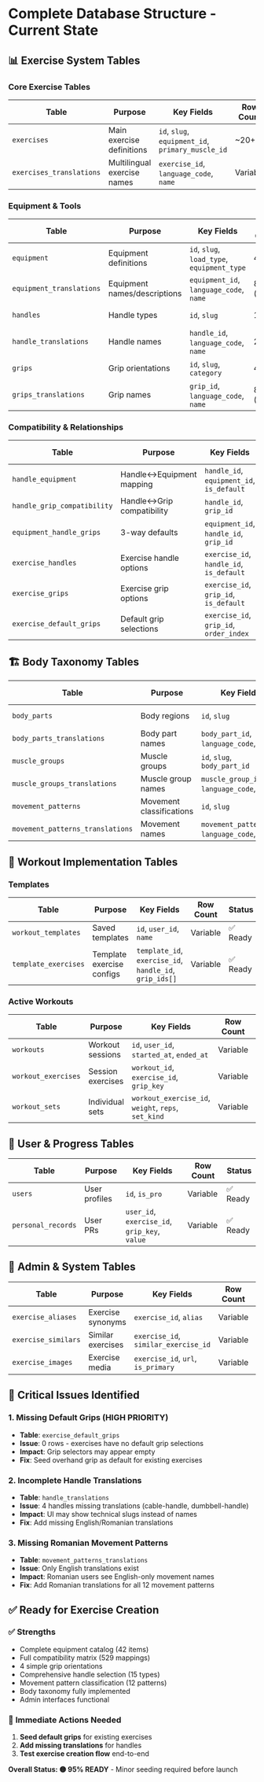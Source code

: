 # Complete Database Structure - Current State

## 📊 **Exercise System Tables**

### Core Exercise Tables
| Table | Purpose | Key Fields | Row Count | Status |
|-------|---------|------------|-----------|---------|
| `exercises` | Main exercise definitions | `id`, `slug`, `equipment_id`, `primary_muscle_id` | ~20+ | ✅ Ready |
| `exercises_translations` | Multilingual exercise names | `exercise_id`, `language_code`, `name` | Variable | ✅ Ready |

### Equipment & Tools
| Table | Purpose | Key Fields | Row Count | Status |
|-------|---------|------------|-----------|---------|
| `equipment` | Equipment definitions | `id`, `slug`, `load_type`, `equipment_type` | 42 | ✅ Seeded |
| `equipment_translations` | Equipment names/descriptions | `equipment_id`, `language_code`, `name` | 84 (en/ro) | ✅ Seeded |
| `handles` | Handle types | `id`, `slug` | 15 | ✅ Seeded |
| `handle_translations` | Handle names | `handle_id`, `language_code`, `name` | 22 | ✅ Partial |
| `grips` | Grip orientations | `id`, `slug`, `category` | 4 | ✅ Seeded |
| `grips_translations` | Grip names | `grip_id`, `language_code`, `name` | 8 (en/ro) | ✅ Seeded |

### Compatibility & Relationships  
| Table | Purpose | Key Fields | Row Count | Status |
|-------|---------|------------|-----------|---------|
| `handle_equipment` | Handle↔Equipment mapping | `handle_id`, `equipment_id`, `is_default` | 169 | ✅ Seeded |
| `handle_grip_compatibility` | Handle↔Grip compatibility | `handle_id`, `grip_id` | 22 | ✅ Seeded |
| `equipment_handle_grips` | 3-way defaults | `equipment_id`, `handle_id`, `grip_id` | 529 | ✅ Seeded |
| `exercise_handles` | Exercise handle options | `exercise_id`, `handle_id`, `is_default` | Variable | 🔄 Admin Managed |
| `exercise_grips` | Exercise grip options | `exercise_id`, `grip_id`, `is_default` | Variable | 🔄 Admin Managed |
| `exercise_default_grips` | Default grip selections | `exercise_id`, `grip_id`, `order_index` | 0 | ❌ **NEEDS SEEDING** |

## 🏗️ **Body Taxonomy Tables**

| Table | Purpose | Key Fields | Row Count | Status |
|-------|---------|------------|-----------|---------|
| `body_parts` | Body regions | `id`, `slug` | Variable | ✅ Ready |
| `body_parts_translations` | Body part names | `body_part_id`, `language_code`, `name` | Variable | ✅ Ready |
| `muscle_groups` | Muscle groups | `id`, `slug`, `body_part_id` | Variable | ✅ Ready |
| `muscle_groups_translations` | Muscle group names | `muscle_group_id`, `language_code`, `name` | Variable | ✅ Ready |
| `movement_patterns` | Movement classifications | `id`, `slug` | 12 | ✅ Seeded |
| `movement_patterns_translations` | Movement names | `movement_pattern_id`, `language_code`, `name` | 12 (en only) | ✅ Seeded |

## 💪 **Workout Implementation Tables**

### Templates
| Table | Purpose | Key Fields | Row Count | Status |
|-------|---------|------------|-----------|---------|
| `workout_templates` | Saved templates | `id`, `user_id`, `name` | Variable | ✅ Ready |
| `template_exercises` | Template exercise configs | `template_id`, `exercise_id`, `handle_id`, `grip_ids[]` | Variable | ✅ Ready |

### Active Workouts
| Table | Purpose | Key Fields | Row Count | Status |
|-------|---------|------------|-----------|---------|
| `workouts` | Workout sessions | `id`, `user_id`, `started_at`, `ended_at` | Variable | ✅ Ready |
| `workout_exercises` | Session exercises | `workout_id`, `exercise_id`, `grip_key` | Variable | ✅ Ready |
| `workout_sets` | Individual sets | `workout_exercise_id`, `weight`, `reps`, `set_kind` | Variable | ✅ Ready |

## 👤 **User & Progress Tables**

| Table | Purpose | Key Fields | Row Count | Status |
|-------|---------|------------|-----------|---------|
| `users` | User profiles | `id`, `is_pro` | Variable | ✅ Ready |
| `personal_records` | User PRs | `user_id`, `exercise_id`, `grip_key`, `value` | Variable | ✅ Ready |

## 🔧 **Admin & System Tables**

| Table | Purpose | Key Fields | Row Count | Status |
|-------|---------|------------|-----------|---------|
| `exercise_aliases` | Exercise synonyms | `exercise_id`, `alias` | Variable | ✅ Ready |
| `exercise_similars` | Similar exercises | `exercise_id`, `similar_exercise_id` | Variable | ✅ Ready |
| `exercise_images` | Exercise media | `exercise_id`, `url`, `is_primary` | Variable | ✅ Ready |

## 🚨 **Critical Issues Identified**

### 1. Missing Default Grips (HIGH PRIORITY)
- **Table**: `exercise_default_grips` 
- **Issue**: 0 rows - exercises have no default grip selections
- **Impact**: Grip selectors may appear empty
- **Fix**: Seed overhand grip as default for existing exercises

### 2. Incomplete Handle Translations
- **Table**: `handle_translations`
- **Issue**: 4 handles missing translations (cable-handle, dumbbell-handle)
- **Impact**: UI may show technical slugs instead of names
- **Fix**: Add missing English/Romanian translations

### 3. Missing Romanian Movement Patterns
- **Table**: `movement_patterns_translations`
- **Issue**: Only English translations exist
- **Impact**: Romanian users see English-only movement names
- **Fix**: Add Romanian translations for all 12 movement patterns

## ✅ **Ready for Exercise Creation**

### ✅ **Strengths**
- Complete equipment catalog (42 items)
- Full compatibility matrix (529 mappings)
- 4 simple grip orientations
- Comprehensive handle selection (15 types)
- Movement pattern classification (12 patterns)
- Body taxonomy fully implemented
- Admin interfaces functional

### 🔄 **Immediate Actions Needed**
1. **Seed default grips** for existing exercises
2. **Add missing translations** for handles
3. **Test exercise creation flow** end-to-end

**Overall Status: 🟡 95% READY** - Minor seeding required before launch